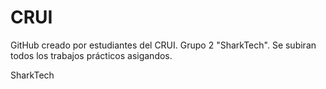 # CRUI
GitHub creado por estudiantes del CRUI. Grupo 2 "SharkTech". Se subiran todos los trabajos prácticos asigandos.

SharkTech
